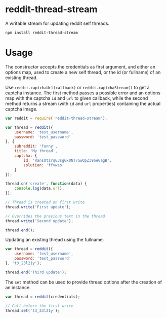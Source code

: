 # reddit-thread-stream

A writable stream for updating reddit self threads.

	npm install reddit-thread-stream

# Usage

The constructor accepts the credentials as first argument, and either an options map, used to create a new self thread, or the id (or fullname) of an existing thread.

Use `reddit.captchaUrl(callback)` or `reddit.captchaStream()` to get a captcha instance. The first method passes a possible error and an options map with the captcha `id` and `url` to given callback, while the second method returns a stream (with `id` and `url` properties) containing the actual captcha image.

```javascript
var reddit = require('reddit-thread-stream');

var thread = reddit({
	username: 'test_username',
	password: 'test_password'
}, {
	subreddit: 'funny',
	title: 'My thread',
	captcha: {
		id: 'RansUtzrqG3sgGx0NT7SwQpZ39oeGagB',
		solution: 'ffvwso'
	}
});

thread.on('create', function(data) {
	console.log(data.url);
});

// Thread is created on first write
thread.write('First update');

// Overrides the previous text in the thread
thread.write('Second update');

thread.end();
```

Updating an existing thread using the fullname.

```javascript
var thread = reddit({
	username: 'test_username',
	password: 'test_password'
}, 't3_23l21y');

thread.end('Third update');
```

The `set` method can be used to provide thread options after the creation of an instance.

```javascript
var thread = reddit(credentials);

// Call before the first write
thread.set('t3_23l21y');
```
